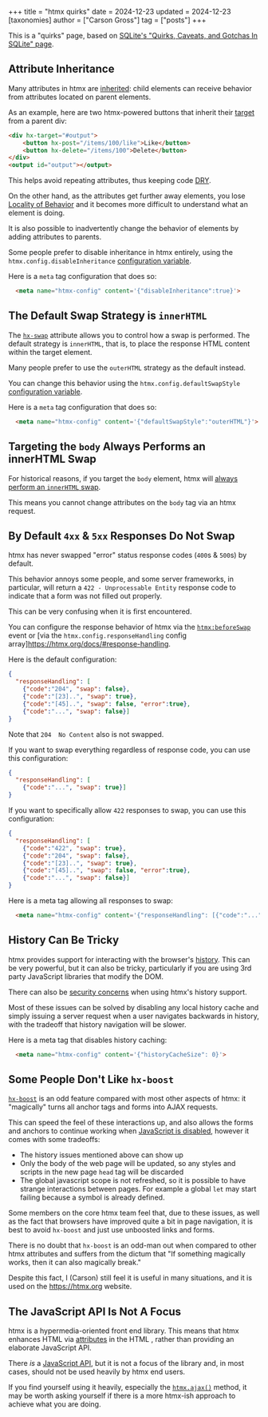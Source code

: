 +++
title = "htmx quirks"
date = 2024-12-23
updated = 2024-12-23
[taxonomies]
author = ["Carson Gross"]
tag = ["posts"]
+++

This is a "quirks" page, based on [SQLite's "Quirks, Caveats, and Gotchas In SQLite" page](https://www.sqlite.org/quirks.html).

## Attribute Inheritance

Many attributes in htmx are [inherited](/@docs#inheritance): child elements can receive behavior from attributes located 
on parent elements.

As an example, here are two htmx-powered buttons that inherit their [target](@/attributes/hx-target.md) from a parent 
div:

```html
<div hx-target="#output">
    <button hx-post="/items/100/like">Like</button>
    <button hx-delete="/items/100">Delete</button>
</div>
<output id="output"></output>
```

This helps avoid repeating attributes, thus keeping code [DRY](https://en.wikipedia.org/wiki/Don%27t_repeat_yourself).

On the other hand, as the attributes get further away elements, you lose [Locality of Behavior](@/essays/locality-of-behaviour.md)
and it becomes more difficult to understand what an element is doing.

It is also possible to inadvertently change the behavior of elements by adding attributes to parents.

Some people prefer to disable inheritance in htmx entirely, using the `htmx.config.disableInheritance` 
[configuration variable](/@docs.md#config).  

Here is a `meta` tag configuration that does so:

```html
  <meta name="htmx-config" content='{"disableInheritance":true}'>
```

## The Default Swap Strategy is `innerHTML`

The [`hx-swap`](@/attributes/hx-swap.md) attribute allows you to control how a swap is performed.  The default strategy is
`innerHTML`, that is, to place the response HTML content within the target element.

Many people prefer to use the `outerHTML` strategy as the default instead.

You can change this behavior using the `htmx.config.defaultSwapStyle` 
[configuration variable](/@docs.md#config).

Here is a `meta` tag configuration that does so:

```html
  <meta name="htmx-config" content='{"defaultSwapStyle":"outerHTML"}'>
```

## Targeting the `body` Always Performs an innerHTML Swap

For historical reasons, if you target the `body` element, htmx will
[always perform an `innerHTML` swap](https://github.com/bigskysoftware/htmx/blob/fb78106dc6ef20d3dfa7e54aca20408c4e4336fc/src/htmx.js#L1696).

This means you cannot change attributes on the `body` tag via an htmx request.

## By Default `4xx` & `5xx` Responses Do Not Swap

htmx has never swapped "error" status response codes (`400`s & `500`s) by default.

This behavior annoys some people, and some server frameworks, in particular, will return a `422 - Unprocessable Entity` 
response code to indicate that a form was not filled out properly.  

This can be very confusing when it is first encountered.

You can configure the response behavior of htmx via the [`htmx:beforeSwap`](@/docs.md#modifying_swapping_behavior_with_events) 
event or [via the `htmx.config.responseHandling` config array]https://htmx.org/docs/#response-handling.

Here is the default configuration:

```json
{
  "responseHandling": [
    {"code":"204", "swap": false},
    {"code":"[23]..", "swap": true},
    {"code":"[45]..", "swap": false, "error":true},
    {"code":"...", "swap": false}]
}
```

Note that `204  No Content` also is not swapped.

If you want to swap everything regardless of response code, you can use this configuration:

```json
{
  "responseHandling": [
    {"code":"...", "swap": true}]
}
```

If you want to specifically allow `422` responses to swap, you can use this configuration:

```json
{
  "responseHandling": [
    {"code":"422", "swap": true},
    {"code":"204", "swap": false},
    {"code":"[23]..", "swap": true},
    {"code":"[45]..", "swap": false, "error":true},
    {"code":"...", "swap": false}]
}
```

Here is a meta tag allowing all responses to swap:

```html
  <meta name="htmx-config" content='{"responseHandling": [{"code":"...", "swap": true}]'>
```

## History Can Be Tricky

htmx provides support for interacting with the browser's [history](@/docs.md#history).  This can be very powerful, but it
can also be tricky, particularly if you are using 3rd party JavaScript libraries that modify the DOM.

There can also be [security concerns](@/docs.md#hx-history) when using htmx's history support.

Most of these issues can be solved by disabling any local history cache and simply issuing a server request when a 
user navigates backwards in history, with the tradeoff that history navigation will be slower.

Here is a meta tag that disables history caching:

```html
  <meta name="htmx-config" content='{"historyCacheSize": 0}'>
```

## Some People Don't Like `hx-boost`

[`hx-boost`](@/attributes/hx-boost.md) is an odd feature compared with most other aspects of htmx: it "magically" turns
all anchor tags and forms into AJAX requests.

This can speed the feel of these interactions up, and also allows the forms and anchors to continue working when 
[JavaScript is disabled](https://developer.mozilla.org/en-US/docs/Glossary/Progressive_Enhancement), however it comes 
with some tradeoffs:

* The history issues mentioned above can show up
* Only the body of the web page will be updated, so any styles and scripts in the new page `head` tag will be discarded
* The global javascript scope is not refreshed, so it is possible to have strange interactions between pages.  For example
  a global `let` may start failing because a symbol is already defined.

Some members on the core htmx team feel that, due to these issues, as well as the fact that browsers have improved 
quite a bit in page navigation, it is best to avoid `hx-boost` and just use unboosted links and forms.

There is no doubt that `hx-boost` is an odd-man out when compared to other htmx attributes and suffers from the dictum
that "If something magically works, then it can also magically break."

Despite this fact, I (Carson) still feel it is useful in many situations, and it is used on the <https://htmx.org> 
website.

## The JavaScript API Is Not A Focus

htmx is a hypermedia-oriented front end library.  This means that htmx enhances HTML via 
[attributes](@/reference.md#attributes) in the HTML , rather than providing an elaborate
JavaScript API.

There _is_ a [JavaScript API](@/reference.md#api), but it is not a focus of the library and, in most cases,
should not be used heavily by htmx end users.

If you find yourself using it heavily, especially the [`htmx.ajax()`](@/api.md#ajax) method, it may be
worth asking yourself if there is a more htmx-ish approach to achieve what you are doing.

